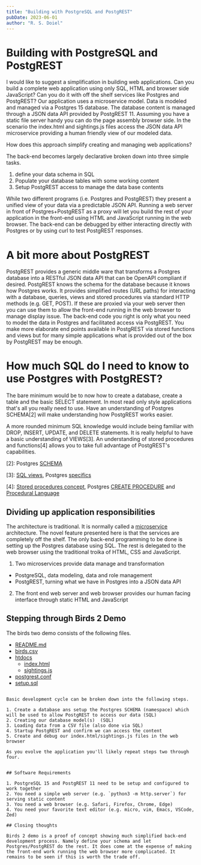 ```yaml
---
title: "Building with PostgreSQL and PostgREST"
pubDate: 2023-06-01
author: "R. S. Doiel"
---
```


# Building with PostgreSQL and PostgREST

I would like to suggest a simplification in building web applications. Can you build a complete web application using only SQL, HTML and browser side JavaScript? Can you do it with off the shelf services like Postgres and PostgREST? Our application uses a microservice model. Data is modeled and managed via a Postgres 15 database. The database content is managed through a JSON data API provided by PostgREST 11. Assuming you have a static file server handy you can do the page assembly browser side. In the scenario the index.html and sightings.js files access the JSON data API microservice providing a human friendly view of our modeled data.

How does this approach simplify creating and managing web applications?

The back-end becomes largely declarative broken down into three simple tasks.

1. define your data schema in SQL
2. Populate your database tables with some working content
3. Setup PostgREST access to manage the data base contents

While two different programs (i.e. Postgres and PostgREST) they present a unified view of your data via a predictable JSON API. Running a web server in front of Postgres+PostgREST as a proxy will let you build the rest of your application in the front-end using HTML and JavaScript running in the web browser.  The back-end can be debugged by either interacting directly with Postgres or by using curl to test PostgREST responses.

# A bit more about PostgREST

PostgREST provides a generic middle ware that transforms a Postgres database into a RESTful JSON data API that can be OpenAPI compliant if desired. PostgREST knows the schema for the database because it knows how Postgres works. It provides simplified routes (URL paths) for interacting with a database, queries, views and stored procedures via standard HTTP methods (e.g. GET, POST). If these are proxied via your web server then you can use them to allow the front-end running in the web browser to manage display issue. The back-end code you right is only what you need to model the data in Postgres and facilitated access via PostgREST.  You make more elaborate end points available in PostgREST via stored functions and views but for many simple applications what is provided out of the box by PostgREST may be enough.

# How much SQL do I need to know to use Postgres with PostgREST?

The bare minimum would be to now how to create a database, create a table and the basic SELECT statement.  In most read only style applications that's all you really need to use.  Have an understanding of Postgres SCHEMA[2] will make understanding how PostgREST works easier.

A more rounded minimum SQL knowledge would include being familiar with DROP, INSERT, UPDATE, and DELETE statements. It is really helpful to  have a basic understanding of VIEWS[3]. An understanding of stored procedures and functions[4] allows you to take full advantage of PostgREST's capabilities.


[2]: Postgres [SCHEMA](https://www.postgresql.org/docs/current/ddl-schemas.html)

[3]: [SQL views](https://en.wikipedia.org/wiki/View_(SQL)), Postgres [specifics](https://www.postgresql.org/docs/current/sql-createview.html)

[4]: [Stored procedures concept](https:https://en.wikipedia.org/wiki/Stored_procedure), Postgres [CREATE PROCEDURE](https://www.postgresql.org/docs/current/sql-createprocedure.html) and [Procedural Language](https://www.postgresql.org/docs/current/plpgsql.html)


## Dividing up application responsibilities

The architecture is traditional. It is normally called a [microservice](https://en.wikipedia.org/wiki/Microservices) architecture. The novel feature presented here is that the services are completely off the shelf.  The only back-end programming to be done is setting up the Postgres database using SQL. The rest is delegated to the web browser using the traditional troika of HTML, CSS and JavaScript.

1. Two microservices provide data manage and transformation
  - PostgreSQL, data modeling, data and role management
  - PostgREST, turning what we have in Postgres into a JSON data API
2. The front end web server and web browser provides our human facing interface through static HTML and JavaScript

## Stepping through Birds 2 Demo

The birds two demo consists of the following files.

- [README.md](birds2/README.md)
- [birds.csv](birds2/birds.csv)
- [htdocs](birds2/htdocs)
    - [index.html](birds2/htdocs/index.html)
    - [sightings.js](birds2/htdocs/sightings.js)
- [postgrest.conf](birds2/postgrest.conf)
- [setup.sql](birds2/setup.sql)
~~~

Basic development cycle can be broken down into the following steps.

1. Create a database ans setup the Postgres SCHEMA (namespace) which will be used to allow PostgREST to access our data (SQL)
2. Creating our database model(s)  (SQL)
3. Loading data from a CSV file (also done via SQL)
4. Startup PostgREST and confirm we can access the content
5. Create and debug our index.html/sightings.js files in the web browser

As you evolve the application you'll likely repeat steps two through four.


## Software Requirements

1. PostgreSQL 15 and PostgREST 11 need to be setup and configured to work together
2. You need a simple web server (e.g. `python3 -m http.server`) for serving static content
3. You need a web browser (e.g. Safari, Firefox, Chrome, Edge)
4. You need your favorite text editor (e.g. micro, vim, Emacs, VSCode, Zed)

## Closing thoughts

Birds 2 demo is a proof of concept showing much simplified back-end development process. Namely define your schema and let Postgres/PostgREST do the rest. It does come at the expense of making the front-end work running the web browser more complicated. It remains to be seen if this is worth the trade off.


